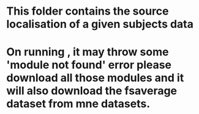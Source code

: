 # This folder contains the source localisation of a given subjects data 
# On running , it may throw some 'module not found' error please download all those modules and it will also download the fsaverage dataset from mne datasets.
